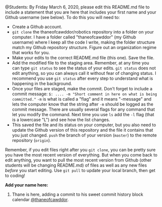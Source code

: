 @Students: By Friday March 6, 2020, please edit this README.md file to include a statement that you are here that includes your first name and your Github username (see below). To do this you will need to:
* Create a Github account.
* `git clone` the thaneofcawddor/robotics repository into a folder on your computer. I have a folder called "thaneofcawddor" (my Github username) where I keep all the code I write, making the folder structure match my Github repository structure. Figure out an organization regime that works for you.
* Make your edits to the correct README.md file (this one). Save the file.
* Add the modified file to the staging area. Remember, at any time you can type `git status` to see the status of your edits. `git status` does not edit anything, so you can always call it without fear of changing status. I recommend you use `git status` after every step to understand what is happening in the background.
* Once your files are staged, make the commit. Don't forget to include a commit message: `$: .... -m "Short comment in here on what is being committed."` `-m` is what is called a "flag" and it means "-message" and lets the computer know that the string after `-m` should be logged as the commit message. There are usually several flags for any command that let you modify the command. Next time you use `ls` add the `-l` flag (that is a lowercase "L") and see how the list changes.
* This saved the file and its status on your computer, but you also need to update the Github version of this repository and the file it contains that you just changed. `push` the branch of your version (`master`) to the remote repository (`origin`).

Remember, if you edit files right after you `git clone`, you can be pretty sure you have the most recent version of everything. But when you come back to edit anything, you want to pull the most recent version from Github (other students will be changing README.md) of files as well as any new files *before* you start editing. Use `git pull` to update your local branch, then get to coding!

**Add your name here:**
1. Thane is here, adding a commit to his sweet commit history block calendar [@thaneofcawddor](https://github.com/thaneofcawddor).
